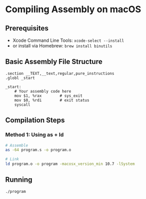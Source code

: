 # Compiling Assembly on macOS

## Prerequisites

- Xcode Command Line Tools: `xcode-select --install`
- or install via Homebrew: `brew install binutils`

## Basic Assembly File Structure

```assembly
.section __TEXT,__text,regular,pure_instructions
.globl _start

_start:
    # Your assembly code here
    mov $1, %rax        # sys_exit
    mov $0, %rdi        # exit status
    syscall
```

## Compilation Steps

### Method 1: Using as + ld

```bash
# Assemble
as -64 program.s -o program.o

# Link
ld program.o -o program -macosx_version_min 10.7 -lSystem
```

## Running

```bash
./program
```

